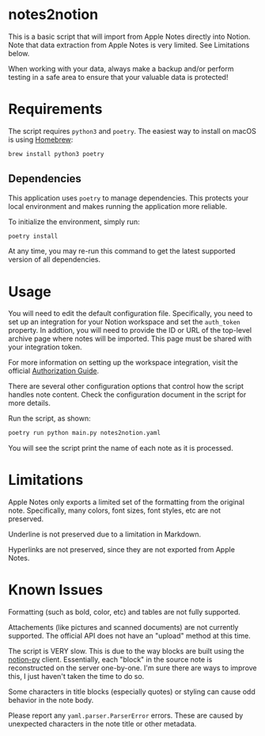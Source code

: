 # notes2notion

This is a basic script that will import from Apple Notes directly into Notion.  Note that
data extraction from Apple Notes is very limited.  See Limitations below.

When working with your data, always make a backup and/or perform testing in a safe area
to ensure that your valuable data is protected!

# Requirements

The script requires `python3` and `poetry`.  The easiest way to install on macOS is using
[Homebrew](https://brew.sh):

```bash
brew install python3 poetry
```

## Dependencies

This application uses `poetry` to manage dependencies.  This protects your local
environment and makes running the application more reliable.

To initialize the environment, simply run:

```bash
poetry install
```

At any time, you may re-run this command to get the latest supported version of all
dependencies.

# Usage

You will need to edit the default configuration file.  Specifically, you need to set
up an integration for your Notion workspace and set the `auth_token` property.  In
addtion, you will need to provide the ID or URL of the top-level archive page where
notes will be imported.  This page must be shared with your integration token.

For more information on setting up the workspace integration, visit the official
[Authorization Guide](https://developers.notion.com/docs/authorization).

There are several other configuration options that control how the script handles note
content.  Check the configuration document in the script for more details.

Run the script, as shown:

```bash
poetry run python main.py notes2notion.yaml
```

You will see the script print the name of each note as it is processed.

# Limitations

Apple Notes only exports a limited set of the formatting from the original note.
Specifically, many colors, font sizes, font styles, etc are not preserved.

Underline is not preserved due to a limitation in Markdown.

Hyperlinks are not preserved, since they are not exported from Apple Notes.

# Known Issues

Formatting (such as bold, color, etc) and tables are not fully supported.

Attachements (like pictures and scanned documents) are not currently supported.  The
official API does not have an "upload" method at this time.

The script is VERY slow.  This is due to the way blocks are built using the
[notion-py](https://github.com/jamalex/notion-py) client.  Essentially, each "block"
in the source note is reconstructed on the server one-by-one.  I'm sure there are ways
to improve this, I just haven't taken the time to do so.

Some characters in title blocks (especially quotes) or styling can cause odd behavior
in the note body.

Please report any `yaml.parser.ParserError` errors.  These are caused by unexpected
characters in the note title or other metadata.
